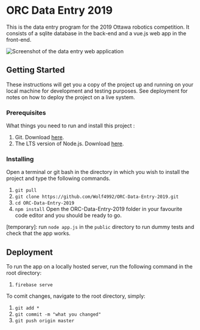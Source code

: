 # ORC Data Entry 2019

This is the data entry program for the 2019 Ottawa robotics competition. It consists of a sqlite database in the back-end and a vue.js web app in the front-end.

![Screenshot of the data entry web application](https://loicdrbx.github.io/assets/img/portfolio/database-1.png)

## Getting Started

These instructions will get you a copy of the project up and running on your local machine for development and testing purposes. See deployment for notes on how to deploy the project on a live system.

### Prerequisites

What things you need to run and install this project :
1. Git. Download [here](https://git-scm.com/downloads).
2. The LTS version of Node.js. Download [here](https://nodejs.org/en/).

### Installing

Open a terminal or git bash in the directory in which you wish to install the project and type the following commands.
1. ```git pull```
2. ```git clone https://github.com/Wolf4992/ORC-Data-Entry-2019.git```
3. ```cd ORC-Data-Entry-2019```
4. ```npm install```
Open the ORC-Data-Entry-2019 folder in your favourite code editor and you should be ready to go.

[temporary]: run ```node app.js``` in the ```public``` directory to run dummy tests and check that the app works.

## Deployment

To run the app on a locally hosted server, run the following command in the root directory:
1. ```firebase serve```

To comit changes, navigate to the root directory, simply:
1. ```git add *```
2. ```git commit -m "what you changed"```
3. ```git push origin master```
